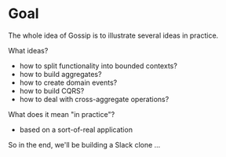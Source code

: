 # Goal

The whole idea of Gossip is to illustrate several ideas in practice.

What ideas?
* how to split functionality into bounded contexts?
* how to build aggregates?
* how to create domain events?
* how to build CQRS?
* how to deal with cross-aggregate operations?

What does it mean "in practice"?
* based on a sort-of-real application

So in the end, we'll be building a Slack clone ...
